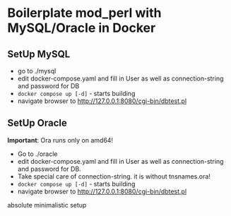 # Boilerplate mod_perl with MySQL/Oracle in Docker
## SetUp MySQL
* go to ./mysql
* edit docker-compose.yaml and fill in User as well as connection-string and password for DB
* `docker compose up [-d]` - starts building
* navigate browser to http://127.0.0.1:8080/cgi-bin/dbtest.pl

## SetUp Oracle
**Important**: Ora runs only on amd64!

* Go to ./oracle
* edit docker-compose.yaml and fill in User as well as connection-string and password for DB.
* Take special care of connection-string. it is without tnsnames.ora!
* `docker compose up [-d]` - starts building
* navigate browser to http://127.0.0.1:8080/cgi-bin/dbtest.pl


absolute minimalistic setup

